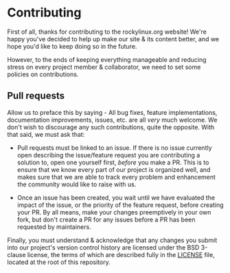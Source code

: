 # Contributing

First of all, thanks for contributing to the rockylinux.org website! We're
happy you've decided to help up make our site & its content better, and we
hope you'd like to keep doing so in the future.

However, to the ends of keeping everything manageable and reducing stress on
every project member & collaborator, we need to set some policies on
contributions.

## Pull requests

Allow us to preface this by saying - All bug fixes, feature implementations,
documentation improvements, issues, etc. are all *very* much welcome. We
don't wish to discourage any such contributions, quite the opposite. With
that said, we must ask that:

- Pull requests must be linked to an issue. If there is no issue currently
  open describing the issue/feature request you are contributing a solution
  to, open one yourself first, *before* you make a PR. This is to ensure that
  we know every part of our project is organized well, and makes sure that we
  are able to track every problem and enhancement the community would like to
  raise with us.

- Once an issue has been created, you wait until we have evaluated the impact
  of the issue, or the priority of the feature request, before creating your
  PR. By all means, make your changes preemptively in your own fork, but don't
  create a PR for any issues before a PR has been requested by maintainers.

Finally, you must understand & acknowledge that any changes you submit into our
project's version control history are licensed under the BSD 3-clause license,
the terms of which are described fully in the [LICENSE](./LICENSE) file, located
at the root of this repository.
